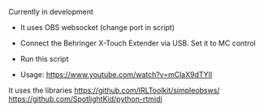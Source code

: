 Currently in development

- It uses OBS websocket (change port in script)
- Connect the Behringer X-Touch Extender via USB. Set it to MC control
- Run this script

- Usage:
https://www.youtube.com/watch?v=mClaX9dTYlI


It uses the libraries
https://github.com/IRLToolkit/simpleobsws/
https://github.com/SpotlightKid/python-rtmidi
